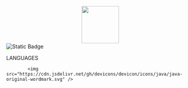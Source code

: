 <div id="header" align="center">
  <img src="https://media.giphy.com/media/M9gbBd9nbDrOTu1Mqx/giphy.gif" width="100"/>
</div>
<img alt="Static Badge" src="https://img.shields.io/badge/LinkedIn-blue?link=https%3A%2F%2Fwww.linkedin.com%2Fin%2Fluis-valle-arellanes-66155a124%2F">

LANGUAGES

            <img src="https://cdn.jsdelivr.net/gh/devicons/devicon/icons/java/java-original-wordmark.svg" />
          
